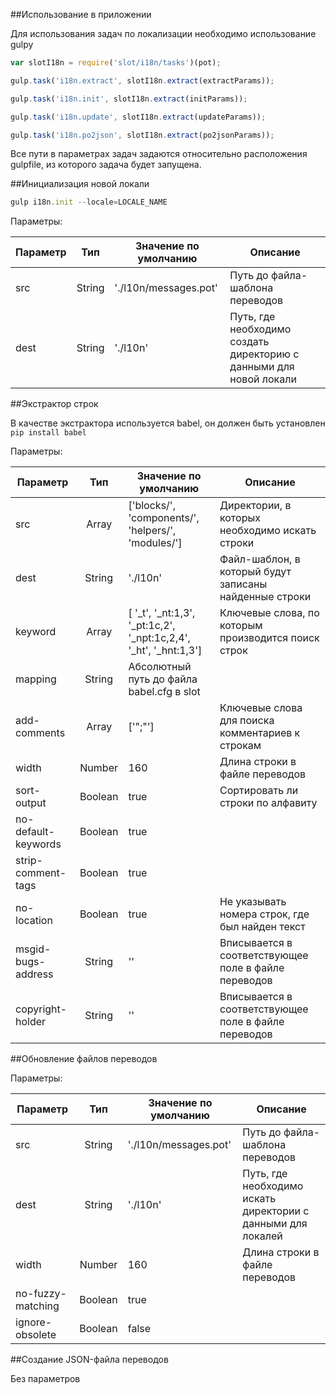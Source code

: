 ##Использование в приложении

Для использования задач по локализации необходимо использование gulpy

```javascript
var slotI18n = require('slot/i18n/tasks')(pot);

gulp.task('i18n.extract', slotI18n.extract(extractParams));

gulp.task('i18n.init', slotI18n.extract(initParams));

gulp.task('i18n.update', slotI18n.extract(updateParams));

gulp.task('i18n.po2json', slotI18n.extract(po2jsonParams));

```

Все пути в параметрах задач задаются относительно расположения gulpfile, из которого задача будет запущена.

##Инициализация новой локали
```javascript
gulp i18n.init --locale=LOCALE_NAME

```
Параметры:

| Параметр  | Тип       | Значение по умолчанию     | Описание                                                              |
| --------- |:---------:| --------------------------|-----------------------------------------------------------------------|
| src       | String    | './l10n/messages.pot'     | Путь до файла-шаблона переводов                                       |
| dest      | String    | './l10n'                  | Путь, где необходимо создать директорию с данными для новой локали    |

##Экстрактор строк

В качестве экстрактора используется babel, он должен быть установлен
`pip install babel`

Параметры:

| Параметр              | Тип       | Значение по умолчанию                                             | Описание                                                  |
| ----------------------|:---------:| ------------------------------------------------------------------| ----------------------------------------------------------|
| src                   | Array     | ['blocks/', 'components/', 'helpers/', 'modules/']                | Директории, в которых необходимо искать строки            |
| dest                  | String    | './l10n'                                                          | Файл-шаблон, в который будут записаны найденные строки    |
| keyword               | Array     | [ '_t', '_nt:1,3', '_pt:1c,2', '_npt:1c,2,4', '_ht', '_hnt:1,3']  | Ключевые слова, по которым производится поиск строк       |
| mapping               | String    | Абсолютный путь до файла babel.cfg в slot                         |                                                           |
| add-comments          | Array     | ['";"']                                                           | Ключевые слова для поиска комментариев к строкам          |
| width                 | Number    | 160                                                               | Длина строки в файле переводов                            |
| sort-output           | Boolean   | true                                                              | Сортировать ли строки по алфавиту                         |
| no-default-keywords   | Boolean   | true                                                              |                                                           |
| strip-comment-tags    | Boolean   | true                                                              |                                                           |
| no-location           | Boolean   | true                                                              | Не указывать номера строк, где был найден текст           |
| msgid-bugs-address    | String    | ''                                                                | Вписывается в соответствующее поле в файле переводов      |
| copyright-holder      | String    | ''                                                                | Вписывается в соответствующее поле в файле переводов      |


##Обновление файлов переводов

Параметры:

| Параметр              | Тип       | Значение по умолчанию     | Описание                                                      |
| ----------------------|:---------:| --------------------------| --------------------------------------------------------------|
| src                   | String    | './l10n/messages.pot'     | Путь до файла-шаблона переводов                               |
| dest                  | String    | './l10n'                  | Путь, где необходимо искать директории с данными для локалей  |
| width                 | Number    | 160                       | Длина строки в файле переводов                                |
| no-fuzzy-matching     | Boolean   | true                      |                                                               |
| ignore-obsolete       | Boolean   | false                     |                                                               |

##Создание JSON-файла переводов

Без параметров

